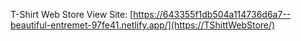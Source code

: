 T-Shirt Web Store
View Site: [https://643355f1db504a114736d6a7--beautiful-entremet-97fe41.netlify.app/](https://TShittWebStore/)
